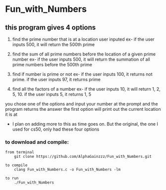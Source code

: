 # Fun_with_Numbers

## this program gives 4 options

1) find the prime number that is at a location user inputed
    ex- if the user inputs 500, it will return the 500th prime

2) find the sum of all prime numbers before the location of a given prime number
    ex- if the user inputs 500, it will return the summation of all prime numbers before the 500th prime

3) find if number is prime or not
    ex- if the user inputs 100, it returns not prime. if the user inputs 97, it returns prime

4) find all the factors of a number
    ex- if the user inputs 10, it will return 1, 2, 5, 10. if the user inputs 5, it returns 1, 5

you chose one of the options and input your number at the prompt and the program returns the answer
    the first option will print out the current location it is at

- I plan on adding more to this as time goes on. But the original, the one I used for cs50, only had these four options

### to download and compile: 
    from terminal
        git clone https://github.com/AlphaGainzzz/Fun_with_Numbers.git
    
    to compile
        clang Fun_with_Numbers.c -o Fun_with_Numbers -lm

    to run
        ./Fun_with_Numbers
